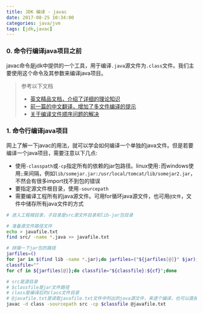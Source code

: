 ```yaml
---
title: JDK 编译 - javac
date: 2017-08-25 10:34:00
categories: java/jvm
tags: [jdk,javac]
---
```


### 0. 命令行编译java项目之前
javac命令是jdk中提供的一个工具，用于编译`.java`源文件为`.class`文件。我们主要使用这个命令及其参数来编译java项目。
> 参考以下文档
> - [英文精品文档，介绍了详细的理论知识](http://www.sergiy.ca/how-to-compile-and-launch-java-code-from-command-line/)
> - [前一篇的中文翻译，增加了多文件编译的提示](http://www.wangmingkuo.com/java/linux%E4%B8%8B%E7%BC%96%E8%AF%91%E4%BD%BF%E7%94%A8%E5%91%BD%E4%BB%A4%E8%A1%8C%E7%BC%96%E8%AF%91%E8%BF%90%E8%A1%8Cjava%E7%A8%8B%E5%BA%8F%EF%BC%88%E5%A4%9A%E4%B8%AA%E6%96%87%E4%BB%B6%E6%88%96%E8%80%85/)
> - [关于编译文件顺序问题的解决](http://benweizhu.github.io/blog/2014/04/07/write-java-code-without-ide/)

### 1. 命令行编译java项目
网上了解一下javac的用法，就可以学会如何编译一个单独的java文件。但是若要编译一个java项目，需要注意以下几点:
- 使用`-classpath`或`-cp`指定所有的依赖的jar包路径。linux使用`:`而windows使用`;`来间隔，例如`lib/somejar.jar:/usr/local/tomcat/lib/somejar2.jar`，不然会有很多import找不到包的错误
- 要指定源文件根目录，使用`-sourcepath`
- 需要编译工程所有的java源文件。可用for循环java源文件，也可用`@文件`，文件中储存所有java文件的方式

``` bash
# 进入工程根目录，子目录是src源文件目录和lib-jar包目录

# 准备源文件路径文件
echo > javafile.txt
find src/ -name *.java >> javafile.txt

# 拼接一下jar包的路径
jarfiles=()
for jar in $(find lib -name *.jar);do jarfiles=("${jarfiles[@]}" $jar);done
classfile=""
for cf in ${jarfiles[@]};do classfile="${classfile}:${cf}";done

# src是源目录
# $classfile是jar文件路径
# class是编译后的class文件目录
# @javafile.txt是读取javafile.txt文件中列出的java源文件，来逐个编译，也可以直接写单个文件路径
javac -d class -sourcepath src -cp $classfile @javafile.txt
```
